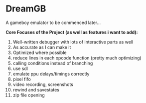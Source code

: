 # DreamGB
A gameboy emulator to be commenced later...

**Core Focuses of the Project (as well as features i want to add):**

1. Well-written debugger with lots of interactive parts as well
2. As accurate as I can make it
3. Optimized where possible
4. reduce lines in each opcode function (pretty much optimizing)
5. calling conditions instead of branching
6. use sdl
7. emulate ppu delays/timings correctly
8. pixel fifo
9. video recording, screenshots
10. rewind and savestates
11. zip file opening
